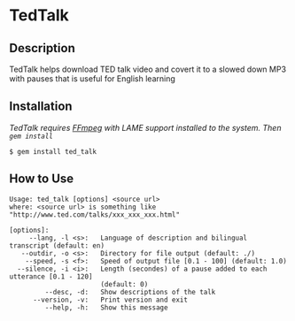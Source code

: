 # TedTalk

## Description

TedTalk helps download TED talk video and covert it to a slowed down MP3 with pauses that is useful for English learning

## Installation

*TedTalk requires [FFmpeg](http://ffmpeg.org/) with LAME support installed to the system.  Then `gem install`*

    $ gem install ted_talk 


## How to Use

    Usage: ted_talk [options] <source url>
    where: <source url> is something like "http://www.ted.com/talks/xxx_xxx_xxx.html"
    
    [options]:
         --lang, -l <s>:   Language of description and bilingual transcript (default: en)
       --outdir, -o <s>:   Directory for file output (default: ./)
        --speed, -s <f>:   Speed of output file [0.1 - 100] (default: 1.0)
      --silence, -i <i>:   Length (secondes) of a pause added to each utterance [0.1 - 120]
                           (default: 0)
             --desc, -d:   Show descriptions of the talk
          --version, -v:   Print version and exit
             --help, -h:   Show this message
